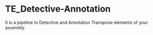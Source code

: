 # TE_Detective-Annotation
It is a pipeline to Detective and Annotation Transpose elements of your assembly.
